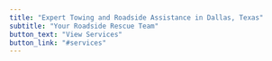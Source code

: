 ```yaml
---
title: "Expert Towing and Roadside Assistance in Dallas, Texas"
subtitle: "Your Roadside Rescue Team"
button_text: "View Services"
button_link: "#services"
---
```

